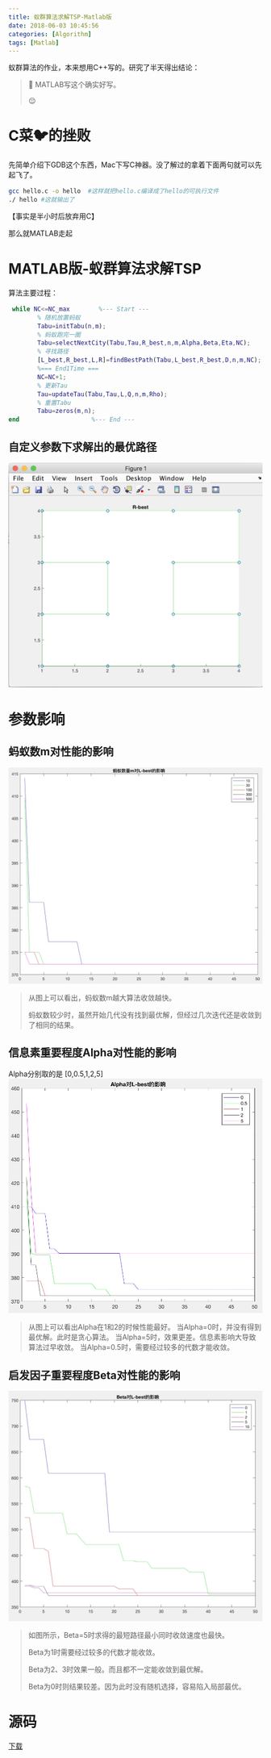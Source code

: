 ```yaml
---
title: 蚁群算法求解TSP-Matlab版
date: 2018-06-03 10:45:56
categories: [Algorithm]
tags: [Matlab]
---
```


蚁群算法的作业，本来想用C++写的。研究了半天得出结论：
> 🙈
> MATLAB写这个确实好写。
>
> 😌

<!---more--->

# C菜🐦的挫败

先简单介绍下GDB这个东西，Mac下写C神器。没了解过的拿着下面两句就可以先起飞了。

```bash
gcc hello.c -o hello  #这样就把hello.c编译成了hello的可执行文件
./ hello #这就输出了
```
【事实是半小时后放弃用C】

那么就MATLAB走起


# MATLAB版-蚁群算法求解TSP

算法主要过程：

```Matlab
 while NC<=NC_max        %--- Start ---
        % 随机放置蚂蚁
        Tabu=initTabu(n,m);
        % 蚂蚁跑完一圈
        Tabu=selectNextCity(Tabu,Tau,R_best,n,m,Alpha,Beta,Eta,NC);
        % 寻找路径
        [L_best,R_best,L,R]=findBestPath(Tabu,L_best,R_best,D,n,m,NC);
        %=== End1Time ===
        NC=NC+1;
        % 更新Tau
        Tau=updateTau(Tabu,Tau,L,Q,n,m,Rho);
        % 重置Tabu
        Tabu=zeros(m,n); 
end                    %--- End ---
```

## 自定义参数下求解出的最优路径

![](../../images/15284289629541.jpg)

# 参数影响

## 蚂蚁数m对性能的影响

![](../../images/15284295238328.jpg)

> 从图上可以看出，蚂蚁数m越大算法收敛越快。
>
> 蚂蚁数较少时，虽然开始几代没有找到最优解，但经过几次迭代还是收敛到了相同的结果。

## 信息素重要程度Alpha对性能的影响

Alpha分别取的是 [0,0.5,1,2,5]
![](../../images/15282602841547.jpg)

> 从图上可以看出Alpha在1和2的时候性能最好。
> 当Alpha=0时，并没有得到最优解。此时是贪心算法。
> 当Alpha=5时，效果更差。信息素影响大导致算法过早收敛。
> 当Alpha=0.5时，需要经过较多的代数才能收敛。

## 启发因子重要程度Beta对性能的影响

![](../../images/15282645013553.jpg)


> 如图所示，Beta=5时求得的最短路径最小同时收敛速度也最快。
>
> Beta为1时需要经过较多的代数才能收敛。
>
> Beta为2、3时效果一般。而且都不一定能收敛到最优解。
>
> Beta为0时则结果较差。因为此时没有随机选择，容易陷入局部最优。



# 源码
[下载](http://oo1.win/Hw.zip)


